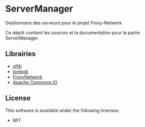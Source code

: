 # ServerManager
Gestionnaire des serveurs pour le projet Froxy-Network

Ce dépôt contient les sources et la documentation pour la partie ServerManager.

## Librairies
- [slf4j](https://www.slf4j.org/)
- [lombok](https://github.com/rzwitserloot/lombok)
- [FroxyNetwork](https://github.com/froxynetwork/froxynetwork)
- [Apache Commons IO](https://commons.apache.org/proper/commons-io/)

## License
This software is available under the following licenses:

  * MIT
